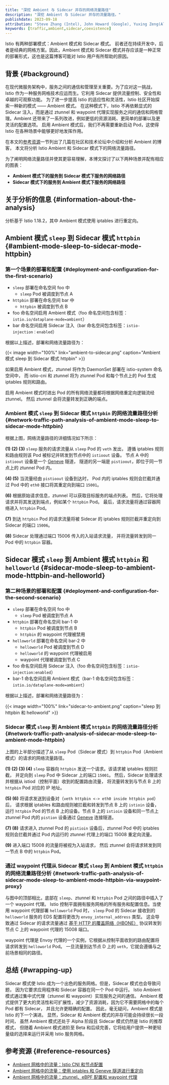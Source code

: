 ```yaml
---
title: "深挖 Ambient 与 Sidecar 并存的网络流量路径"
description: "深挖 Ambient 与 Sidecar 并存的流量路径。"
publishdate: 2023-09-18
attribution: "Steve Zhang (Intel), John Howard (Google), Yuxing Zeng(Alibaba), Peter Jausovec(Solo.io); Translated by Wilson Wu (DaoCloud)"
keywords: [traffic,ambient,sidecar,coexistence]
---
```


Istio 有两种部署模式：Ambient 模式和 Sidecar 模式。
前者还在持续开发中，后者是经典的网格方案。因此，Ambient 模式和 Sidecar
模式并存应该是一种正常的部署形式，这也是这篇博客可能对 Istio 用户有所帮助的原因。

## 背景 {#background}

在现代微服务架构中，服务之间的通信和管理至关重要。为了应对这一挑战，
Istio 作为一种服务网格技术应运而生。它利用 Sidecar 提供流量控制、安全性和卓越的可观察功能。
为了进一步提高 Istio 的适应性和灵活性，Istio 社区开始探索一种新的模式 —— Ambient 模式。
在这种模式下，Istio 不再依赖显式的 Sidecar 注入，而是通过 ztunnel 和 waypoint
代理实现服务之间的通信和网格管理。Ambient 还带来了一系列改进，例如更低的资源消耗、更简单的部署以及更灵活的配置选项。
启用 Ambient 模式后，我们不再需要重新启动 Pod，这使得 Istio 在各种场景中能够更好地发挥作用。

在本文的[参考资源](#reference-resources)一节列出了几篇在社区和技术论坛中介绍和分析 Ambient 的博客，
本文将分析 Istio Ambient 和 Sidecar 模式下的网络流量路径。

为了阐明网络流量路径并使其更容易理解，本博文探讨了以下两种场景并配有相应的图表：

- **Ambient 模式下的服务到 Sidecar 模式下服务的网络路径**
- **Sidecar 模式下的服务到 Ambient 模式下服务的网络路径**

## 关于分析的信息 {#information-about-the-analysis}

分析基于 Istio 1.18.2，其中 Ambient 模式使用 iptables 进行重定向。

## Ambient 模式 `sleep` 到 Sidecar 模式 `httpbin` {#ambient-mode-sleep-to-sidecar-mode-httpbin}

### 第一个场景的部署和配置 {#deployment-and-configuration-for-the-first-scenario}

- `sleep` 部署在命名空间 foo 中
    - `sleep` Pod 被调度到节点 A
- `httpbin` 部署在命名空间 bar 中
    - `httpbin` 被调度到节点 B
- foo 命名空间启用 Ambient 模式（foo 命名空间包含标签：`istio.io/dataplane-mode=ambient`）
- bar 命名空间启用 Sidecar 注入（bar 命名空间包含标签：`istio-injection：enabled`）

根据以上描述，部署和网络流量路径为：

{{< image width="100%"
    link="ambient-to-sidecar.png"
    caption="Ambient 模式 sleep 到 Sidecar 模式 httpbin"
    >}}

如果启用 Ambient 模式，ztunnel 将作为 DaemonSet 部署在 istio-system 命名空间中，
而 istio-cni 和 ztunnel 将为 ztunnel Pod 和每个节点上的 Pod 生成 iptables 规则和路由。

启用 Ambient 模式时进出 Pod 的所有网络流量都将根据网络重定向逻辑流经 ztunnel。
然后 ztunnel 会将流量转发到正确的端点。

### Ambient 模式 `sleep` 到 Sidecar 模式 `httpbin` 的网络流量路径分析 {#network-traffic-path-analysis-of-ambient-mode-sleep-to-sidecar-mode-httpbin}

根据上图，网络流量路径的详细情况如下所示：

**(1) (2) (3)** `sleep` 服务的请求流量从 `sleep` Pod 的 `veth` 发出，
遵循 iptables 规则和路由规则该 Pod 被标记并转发到节点中的 `istioout` 设备。
节点 A 中的 `istioout` 设备是一个 [Geneve](https://www.rfc-editor.org/rfc/rfc8926.html) 隧道，
隧道的另一端是 `pistioout`，即位于同一节点上的 ztunnel Pod 内。

**(4) (5)** 当流量经由 `pistioout` 设备到达时，
Pod 内的 iptables 规则会拦截并通过 Pod 中的 `eth0` 接口将其重定向到端口 `15001`。

**(6)** 根据原始请求信息，ztunnel 可以获取目标服务的端点列表。
然后，它将处理请求并将其发送到端点，例如某个 `httpbin` Pod。
最后，请求流量将通过容器网络进入 `httpbin` Pod。

**(7)** 到达 `httpbin` Pod 的请求流量将被 Sidecar 的 iptables
规则拦截并重定向到 Sidecar 的端口 `15006`。

**(8)** Sidecar 处理通过端口 15006 传入的入站请求流量，
并将流量转发到同一 Pod 中的 `httpbin` 容器。

## Sidecar 模式 `sleep` 到 Ambient 模式 `httpbin` 和 `helloworld` {#sidecar-mode-sleep-to-ambient-mode-httpbin-and-helloworld}

### 第二种场景的部署和配置 {#deployment-and-configuration-for-the-second-scenario}

- `sleep` 部署在命名空间 foo 中
    - `sleep` Pod 被调度到节点 A
- `httpbin` 部署在命名空间 bar-1 中
    - `httpbin` Pod 被调度到节点 B
    - `httpbin` 的 waypoint 代理被禁用
- `helloworld` 部署在命名空间 bar-2 中
    - `helloworld` Pod 被调度到节点 D
    - `helloworld` 的 waypoint 代理被启用
    - waypoint 代理被调度到节点 C
- foo 命名空间启用 Sidecar 注入（foo 命名空间包含标签：`istio-injection:enabled`）
- bar-1 命名空间启用 Ambient 模式（bar-1 命名空间包含标签：`istio.io/dataplane-mode=ambient`）

根据以上描述，部署和网络流量路径为：

{{< image width="100%"
    link="sidecar-to-ambient.png"
    caption="sleep 到 httpbin 和 helloworld"
    >}}

### Sidecar 模式 `sleep` 到 Ambient 模式 `httpbin` 的网络流量路径分析 {#network-traffic-path-analysis-of-sidecar-mode-sleep-to-ambient-mode-httpbin}

上图的上半部分描述了从 `sleep` Pod（Sidecar 模式）到 `httpbin` Pod（Ambient 模式）的请求的网络流量路径。

**(1) (2) (3) (4)** `sleep` 容器向 `httpbin` 发送一个请求。该请求被 iptables 规则拦截，
并定向到 `sleep` Pod 中 Sidecar 上的端口 `15001`。
然后，Sidecar 处理请求并根据从 istiod（控制平面）收到的配置路由流量，
将流量转发到与节点 B 上的 `httpbin` Pod 对应的 IP 地址。

**(5) (6)** 将请求发送到设备对（`veth httpbin <-> eth0 inside httpbin pod`）后，
请求根据 iptables 和路由规则被拦截和转发到节点 B 上的 `istioin` 设备，
运行 `httpbin` Pod 的节点 B 上的设备。节点 B 上的 `istioin` 设备和同一节点上
ztunnel Pod 内的 `pistion` 设备通过 [Geneve](https://www.rfc-editor.org/rfc/rfc8926.html) 连接隧道。

**(7) (8)** 请求进入 ztunnel Pod 的 `pistioin` 设备后，ztunnel Pod 中的 iptables
规则会拦截并通过 Pod 内运行的 ztunnel 代理上的端口 15008 重定向流量。

**(9)** 进入端口 15008 的流量将被视为入站请求，
然后 ztunnel 会将请求转发到同一节点 B 中的 `httpbin` Pod。

### 通过 waypoint 代理从 Sidecar 模式 `sleep` 到 Ambient 模式 `httpbin` 的网络流量路径分析 {#network-traffic-path-analysis-of-sidecar-mode-sleep-to-ambient-mode-httpbin-via-waypoint-proxy}

与图中的顶部相比，底部在 `sleep`、ztunnel 和 `httpbin` Pod 之间的路径中插入了一个 waypoint 代理。
Istio 控制平面拥有服务网格的所有服务和配置信息。当使用 waypoint 代理部署 `helloworld` Pod 时，
`sleep` Pod 的 Sidecar 接收到的 `helloworld` 服务的 EDS 配置将更改为 `envoy_internal_address` 类型。
这会导致通过 Sidecar 的请求流量通过
[基于 HTTP 的覆盖网络（HBONE）](https://docs.google.com/document/d/1Ofqtxqzk-c_wn0EgAXjaJXDHB9KhDuLe-W3YGG67Y8g/edit)
协议转发到节点 C 上的 waypoint 代理的 15008 端口。

waypoint 代理是 Envoy 代理的一个实例，它根据从控制平面收到的路由配置将请求转发到 `helloworld` Pod。
一旦流量到达节点 D 上的 `veth`，它就会遵循与之前场景相同的路径。

## 总结 {#wrapping-up}

Sidecar 模式使 Istio 成为一个出色的服务网格。但是，Sidecar 模式也会导致问题，
因为它要求应用程序和 Sidecar 容器在同一个 Pod 中运行。
Istio Ambient 模式通过集中式代理（ztunnel 和 waypoint）实现服务之间的通信。
Ambient 模式提供了更大的灵活性和可扩展性，减少了资源消耗，因为它不需要网格中的每个 Pod 都有 Sidecar，
并且允许更精确的配置。 因此，毫无疑问，Ambient 模式是 Istio 的下一个演进。
显然，Sidecar 和 Ambient 模式的并存可能会持续很长一段时间，
虽然 Ambient 模式还处于 Alpha 阶段且 Sidecar 模式仍然是 Istio 的推荐模式，
但随着 Ambient 模式进阶至 Beta 和后续完善，它将给用户提供一种更轻量级的选择来运行并采用 Istio 服务网格。

## 参考资源 {#reference-resources}

- [Ambient 网格中的流量：Istio CNI 和节点配置](https://www.solo.io/blog/traffic-ambient-mesh-istio-cni-node-configuration/)
- [Ambient 网格中的流量：使用 iptables 和 Geneve 隧道进行重定向](https://www.solo.io/blog/traffic-ambient-mesh-redirection-iptables-geneve-tunnels/)
- [Ambient 网格中的流量：ztunnel、eBPF 配置和 waypoint 代理](https://www.solo.io/blog/traffic-ambient-mesh-ztunnel-ebpf-waypoint/)
